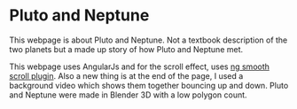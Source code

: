 # Pluto and Neptune
This webpage is about Pluto and Neptune. Not a textbook description of the two planets but a made up story of how Pluto and Neptune met. 

This webpage uses AngularJs and for the scroll effect, uses [ng smooth scroll plugin](http://github.com/d-oliveros/ngSmoothScroll). Also a new thing is at the end of the page, I used a background video which shows them together bouncing up and down. Pluto and Neptune were made in Blender 3D with a low polygon count. 
